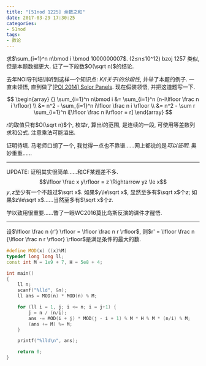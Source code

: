 ```yaml
---
title: "[51nod 1225] 余数之和"
date: 2017-03-29 17:30:25
categories:
- 51nod
tags:
- 数论
---
```

求$\sum_{i=1}^n n\bmod i \bmod 1000000007$. (2&le;n&le;10^12)
bzoj 1257 类似, 但是本题数据更大.
证了一下段数$O(\sqrt n)$的结论.
<!--more-->
去年NOI导刊培训听到这样一个知识点: *K/i关于i的分段性*, 并举了本题的例子. 一直未领悟, 直到做了[[POI 2014] Solor Panels](/2017/03/29/solor-panels/). 现在假装领悟, 并把这道题写一下.

$$
\begin{array} {}
\sum_{i=1}^n n\bmod i
&= \sum_{i=1}^n (n-i\lfloor \frac n i \rfloor) \\
&= n^2 - \sum_{i=1}^n i\lfloor \frac n i \rfloor \\
&= n^2 - \sum r \sum_{i=1}^n i[\lfloor \frac n i\rfloor = r]
\end{array}
$$

$r$的取值只有$O(\sqrt n)$个, 枚举$r$, 算出$i$的范围, 是连续的一段, 可使用等差数列求和公式. 注意乘法可能溢出.

证明待填. 马老师口胡了一个, 我觉得一点也不靠谱......网上都说的是*可以证明*. 奥妙重重......

---
UPDATE: 证明其实很简单......和CF某题差不多.
$$\lfloor \frac x y\rfloor = z \Rightarrow yz \le x$$
$y,z$至少有一个不超过$\sqrt x$. 如果$y\le\sqrt x$, 显然至多有$\sqrt x$个$z$; 如果$z\le\sqrt x$......当然至多有$\sqrt x$个$z$.

学以致用很重要......瞥了一眼WC2016莫比乌斯反演的课件才醒悟.

---

设$\lfloor \frac n {r'} \rfloor = \lfloor \frac n r \rfloor$, 则$r' = \lfloor \frac n {\lfloor \frac n r \rfloor} \rfloor$是满足条件的最大的数. 

```cpp
#define MOD(x) ((x)%M)
typedef long long ll;
const int M = 1e9 + 7, H = 5e8 + 4;

int main()
{
	ll n;
	scanf("%lld", &n);
	ll ans = MOD(n) * MOD(n) % M;

	for (ll i = 1, j; i <= n; i = j+1) {
		j = n / (n/i);
		ans -= MOD(i + j) * MOD(j - i + 1) % M * H % M * (n/i) % M;
		(ans += M) %= M;
	}

	printf("%lld\n", ans);

	return 0;	
}
```
